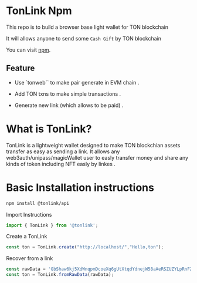 # TonLink Npm

This repo is to build a browser base light wallet for TON blockchain

It will allows anyone to send some `Cash Gift` by TON blockchain

You can visit [npm](https://www.npmjs.com/settings/tonlink/members).

## Feature

- Use `tonweb`` to make pair generate in EVM chain .

- Add TON txns to make  simple transactions .

- Generate new link (which allows to be paid) . 

# What is TonLink?

TonLink is a lightweight wallet designed to make TON blockchian assets transfer as easy as sending a link. It allows any web3auth/unipass/magicWallet user to easly transfer money and share any kinds of token including NFT easly by linkes . 

# Basic Installation instructions
```bash
npm install @tonlink/api
```
Import Instructions
```js
import { TonLink } from '@tonlink';
```
Create a TonLink
```js
const ton = TonLink.create("http://localhost/","Hello,ton");
```
Recover from a link
```js
const rawData = 'GbShaw6kj5XdWnqpmDcoeXq6gUtXtqdYdnejW58aAeRSZUZYLpRnFZ8X8zyFic9wyd6meGSUQapUAVA55dp85h2fCU8nHg1E3158fMPe3M5tZAoQytcxdga73aquiAbAFPTEkzBCK3zC3h3FgMLzQ'
const ton = TonLink.fromRawData(rawData);
```